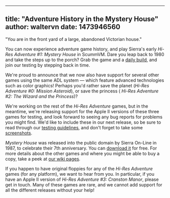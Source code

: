 
---
title: "Adventure History in the Mystery House"
author: waltervn
date: 1473946560
---

"You are in the front yard of a large, abandoned Victorian house."

You can now experience adventure game history, and play Sierra's early *Hi-Res Adventure #1: Mystery House* in ScummVM. Dare you leap back to 1980 and take the steps up to the porch? Grab the game and a [daily build](/downloads/#daily), and join our testing by stepping back in time.

We're proud to announce that we now also have support for several other games using the same ADL system — which feature advanced technologies such as color graphics! Perhaps you'd rather save the planet (*Hi-Res Adventure #0: Mission Asteroid*), or save the princess ( *Hi-Res Adventure #2: The Wizard and the Princess*)?

We're working on the rest of the *Hi-Res Adventure* games, but in the meantime, we're releasing support for the Apple II versions of these three games for testing, and look forward to seeing any bug reports for problems you might find. We'd like to include these in our next release, so be sure to read through our [testing guidelines](http://wiki.scummvm.org/index.php/Release_Testing), and don't forget to take some [screenshots](http://wiki.scummvm.org/index.php/Screenshots).

*Mystery House* was released into the public domain by Sierra On-Line in 1987, to celebrate their 7th anniversary. You can [download it](https://www.scummvm.org/games/#mysthous) for free. For more details about the other games and where you might be able to buy a copy, take a peek at [our wiki pages](http://wiki.scummvm.org/index.php/ADL).

If you happen to have original floppies for any of the *Hi-Res Adventure* games (for any platform), we want to hear from you. In particular, if you have an Apple II version of *Hi-Res Adventure #3: Cranston Manor*, please get in touch. Many of these games are rare, and we cannot add support for all the different releases without your help!
